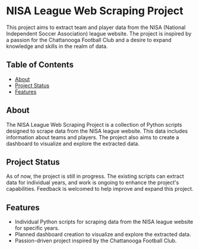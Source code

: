 # NISA League Web Scraping Project

This project aims to extract team and player data from the NISA (National Independent Soccer Association) league website. The project is inspired by a passion for the Chattanooga Football Club and a desire to expand knowledge and skills in the realm of data.

## Table of Contents

- [About](#about)
- [Project Status](#project-status)
- [Features](#features)

## About

The NISA League Web Scraping Project is a collection of Python scripts designed to scrape data from the NISA league website. This data includes information about teams and players. The project also aims to create a dashboard to visualize and explore the extracted data.

## Project Status

As of now, the project is still in progress. The existing scripts can extract data for individual years, and work is ongoing to enhance the project's capabilities. Feedback is welcomed to help improve and expand this project.

## Features

- Individual Python scripts for scraping data from the NISA league website for specific years.
- Planned dashboard creation to visualize and explore the extracted data.
- Passion-driven project inspired by the Chattanooga Football Club.
